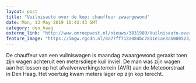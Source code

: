 ```yaml
---
layout: post
title: "Vuilnisauto over de kop: chauffeur zwaargewond"
date: Mon, 13 May 2019 10:42:43 GMT
category: den_haag
externe_link: "http://www.omroepwest.nl/nieuws/3831980/Vuilnisauto-over-de-kop-chauffeur-zwaargewond"
feature_image: "https://imgw.rgcdn.nl/8a77ff713a084bc7811e1ae3a5000523/opener/3831982.jpg"
---
```


De chauffeur van een vuilniswagen is maandag zwaargewond geraakt toen zijn wagen achteruit een metersdiepe kuil inviel. De man was zijn wagen aan het lossen op het afvalverwerkingsterrein (AVR) aan de Meteoorstraat in Den Haag. Het voertuig kwam meters lager op zijn kop terecht.
